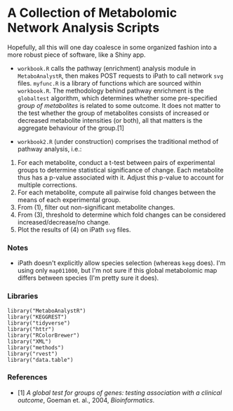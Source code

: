 # A Collection of Metabolomic Network Analysis Scripts

Hopefully, all this will one day coalesce in some organized fashion into a more robust piece of software, like a Shiny app. 

* `workbook.R` calls the pathway (enrichment) analysis module in `MetaboAnalystR`, then makes POST requests to iPath to call network `svg` files. `myfunc.R` is a library of functions which are sourced within `workbook.R`. The methodology behind pathway enrichment is the `globaltest` algorithm, which determines whether some pre-specified *group of metabolites* is related to some outcome. It does not matter to the test whether the group of metabolites consists of increased or decreased metabolite intensities (or both), all that matters is the aggregate behaviour of the group.[1]

* `workbook2.R` (under construction) comprises the traditional method of pathway analysis, i.e.:
1. For each metabolite, conduct a t-test between pairs of experimental groups to determine statistical significance of change. Each metabolite thus has a p-value associated with it. Adjust this p-value to account for multiple corrections. 
2. For each metabolite, compute all pairwise fold changes between the means of each experimental group. 
3. From (1), filter out non-significant metabolite changes. 
4. From (3), threshold to determine which fold changes can be considered increased/decrease/no change. 
5. Plot the results of (4) on iPath `svg` files. 

### Notes
* iPath doesn't explicitly allow species selection (whereas `kegg` does). I'm using only `map011000`, but I'm not sure if this global metabolomic map differs between species (I'm pretty sure it does). 

### Libraries

```
library("MetaboAnalystR")
library("KEGGREST")
library("tidyverse")
library("httr")
library("RColorBrewer")
library("XML")
library("methods")
library("rvest")
library("data.table")
```

### References

* [1] *A global test for groups of genes: testing association with a clinical outcome*, Goeman et. al., 2004, *Bioinformatics*. 